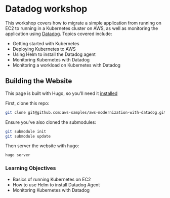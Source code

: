 

# Datadog workshop 

This workshop covers how to migrate a simple application from running on EC2 to running in a Kubernetes cluster on AWS, as well as monitoring the application using [Datadog](http://datadoghq.com/).
Topics covered include:
* Getting started with Kubernetes
* Deploying Kubernetes to AWS
* Using Helm to install the Datadog agent
* Monitoring Kubernetes with Datadog
* Monitoring a workload on Kubernetes with Datadog


## Building the Website

This page is built with Hugo, so you'll need it [installed](https://gohugo.io/getting-started/quick-start/#step-1-install-hugo)

First, clone this repo:

```bash
git clone git@github.com:aws-samples/aws-modernization-with-datadog.git 
```
Ensure you've also cloned the submodules:

```bash
git submodule init
git submodule update
```

Then server the website with hugo:

```bash
hugo server

```

### Learning Objectives
- Basics of running Kubernetes on EC2
- How to use Helm to install Datadog Agent
- Monitoring Kubernetes with Datadog 
